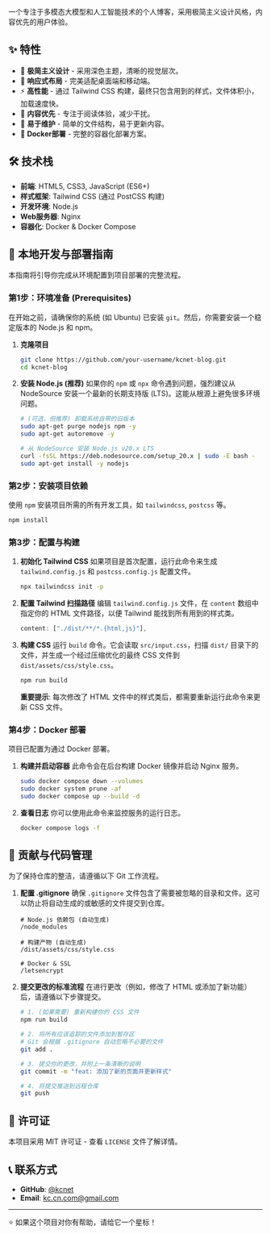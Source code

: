 一个专注于多模态大模型和人工智能技术的个人博客，采用极简主义设计风格，内容优先的用户体验。

## ✨ 特性

  - 🎨 **极简主义设计** - 采用深色主题，清晰的视觉层次。
  - 📱 **响应式布局** - 完美适配桌面端和移动端。
  - ⚡ **高性能** - 通过 Tailwind CSS 构建，最终只包含用到的样式，文件体积小，加载速度快。
  - 🎯 **内容优先** - 专注于阅读体验，减少干扰。
  - 🔧 **易于维护** - 简单的文件结构，易于更新内容。
  - 🐳 **Docker部署** - 完整的容器化部署方案。

## 🛠️ 技术栈

  - **前端**: HTML5, CSS3, JavaScript (ES6+)
  - **样式框架**: Tailwind CSS (通过 PostCSS 构建)
  - **开发环境**: Node.js
  - **Web服务器**: Nginx
  - **容器化**: Docker & Docker Compose

## 🚀 本地开发与部署指南

本指南将引导你完成从环境配置到项目部署的完整流程。

### 第1步：环境准备 (Prerequisites)

在开始之前，请确保你的系统 (如 Ubuntu) 已安装 `git`。然后，你需要安装一个稳定版本的 Node.js 和 npm。

1.  **克隆项目**

    ```bash
    git clone https://github.com/your-username/kcnet-blog.git
    cd kcnet-blog
    ```

2.  **安装 Node.js (推荐)**
    如果你的 `npm` 或 `npx` 命令遇到问题，强烈建议从 NodeSource 安装一个最新的长期支持版 (LTS)。这能从根源上避免很多环境问题。

    ```bash
    # (可选，但推荐) 卸载系统自带的旧版本
    sudo apt-get purge nodejs npm -y
    sudo apt-get autoremove -y

    # 从 NodeSource 安装 Node.js v20.x LTS
    curl -fsSL https://deb.nodesource.com/setup_20.x | sudo -E bash -
    sudo apt-get install -y nodejs
    ```

### 第2步：安装项目依赖

使用 `npm` 安装项目所需的所有开发工具，如 `tailwindcss`, `postcss` 等。

```bash
npm install
```

### 第3步：配置与构建

1.  **初始化 Tailwind CSS**
    如果项目是首次配置，运行此命令来生成 `tailwind.config.js` 和 `postcss.config.js` 配置文件。

    ```bash
    npx tailwindcss init -p
    ```

2.  **配置 Tailwind 扫描路径**
    编辑 `tailwind.config.js` 文件，在 `content` 数组中指定你的 HTML 文件路径，以便 Tailwind 能找到所有用到的样式类。

    ```javascript
    content: ["./dist/**/*.{html,js}"],
    ```

3.  **构建 CSS**
    运行 `build` 命令。它会读取 `src/input.css`，扫描 `dist/` 目录下的文件，并生成一个经过压缩优化的最终 CSS 文件到 `dist/assets/css/style.css`。

    ```bash
    npm run build
    ```

    **重要提示**: 每次修改了 HTML 文件中的样式类后，都需要重新运行此命令来更新 CSS 文件。

### 第4步：Docker 部署

项目已配置为通过 Docker 部署。

1.  **构建并启动容器**
    此命令会在后台构建 Docker 镜像并启动 Nginx 服务。

    ```bash
    sudo docker compose down --volumes
    sudo docker system prune -af
    sudo docker compose up --build -d
    ```

2.  **查看日志**
    你可以使用此命令来监控服务的运行日志。

    ```bash
    docker compose logs -f
    ```

## 🤝 贡献与代码管理

为了保持仓库的整洁，请遵循以下 Git 工作流程。

1.  **配置 .gitignore**
    确保 `.gitignore` 文件包含了需要被忽略的目录和文件。这可以防止将自动生成的或敏感的文件提交到仓库。

    ```
    # Node.js 依赖包 (自动生成)
    /node_modules

    # 构建产物 (自动生成)
    /dist/assets/css/style.css

    # Docker & SSL
    /letsencrypt
    ```

2.  **提交更改的标准流程**
    在进行更改（例如，修改了 HTML 或添加了新功能）后，请遵循以下步骤提交。

    ```bash
    # 1. (如果需要) 重新构建你的 CSS 文件
    npm run build

    # 2. 将所有应该追踪的文件添加到暂存区
    # Git 会根据 .gitignore 自动忽略不必要的文件
    git add .

    # 3. 提交你的更改，并附上一条清晰的说明
    git commit -m "feat: 添加了新的页面并更新样式"

    # 4. 将提交推送到远程仓库
    git push
    ```

## 📄 许可证

本项目采用 MIT 许可证 - 查看 `LICENSE` 文件了解详情。

## 📞 联系方式

  - **GitHub**: [@kcnet](https://github.com/hejie)
  - **Email**: kc.cn.com@gmail.com

-----

⭐ 如果这个项目对你有帮助，请给它一个星标！
